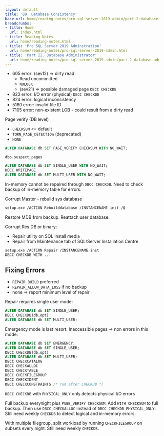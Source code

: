 ```yaml
---
layout: default
title: '09. Database Consistency'
base-url: home/reading-notes/pro-sql-server-2019-admin/part-2-database-administrator/09-database-consistency.html
breadcrumbs:
- title: Home
  url: index.html
- title: Reading Notes
  url: home/reading-notes.html
- title: 'Pro SQL Server 2019 Adminstration'
  url: home/reading-notes/pro-sql-server-2019-admin.html
- title: 'Part II. Database Administrator'
  url: home/reading-notes/pro-sql-server-2019-admin/part-2-database-administrator
---
```


- 605 error: (sev12) => dirty read
  - Read uncommitted
  - `NOLOCK`
  - (sev21) => possible damaged page `DBCC CHECKDB`
- 823 error: I/O error (physical) `DBCC CHECKDB`
- 824 error: logical inconsistency
- 5180 error: invalid file ID
- 7105 error: non-existent LOB - could result from a dirty read

Page verify (DB level)

- `CHECKSUM` \<\= default
- `TORN_PAGE_DETECTIOn` (deprecated)
- `NONE`

```sql
ALTER DATABASE db SET PAGE_VERIFY CHECKSUM WITH NO_WAIT;
```

`dbo.suspect_pages`

```sql
ALTER DATABASE db SET SINGLE_USER WITH NO_WAIT;
DBCC WRITEPAGE
ALTER DATABASE db SET MULTI_USER WITH NO_WAIT;
```

In-memory cannot be repaired through `DBCC CHECKDB`. Need to check backup of in-memory table for errors.

Corrupt Master - rebuild sys database

```bash
setup.exe /ACTION Rebuilddatabase /INSTANCENAME inst /Q
```

Restore MDB from backup. Reattach user database.

Corrupt Res DB or binary:

- Repair utility on SQL install media
- Repair from Maintenance tab of SQL/Server Installation Centre

```bash
setup.exe /ACTION Repair /INSTANCENAME inst
DBCC CHECKDB WITH ...
```

## Fixing Errors

- `REPAIR_BUILD` preferred
- `REPAIR_ALLOW_DATA_LOSS` if no backup
- none => report minimum level of repair

Repair requires single user mode:

```sql
ALTER DATABASE db SET SINGLE_USER;
DBCC CHECKDB(db,opt)
ALTER DATABASE db SET MULTI_USER;
```

Emergency mode is last resort. Inaccessible pages => non errors in this mode:

```sql
ALTER DATABASE db SET EMERGENCY;
ALTER DATABASE db SET SINGLE_USER;
DBCC CHECKDB(db,opt)
ALTER DATABASE db SET MULTI_USER;
DBCC CHECKCATALOG
DBCC CHECKALLOC
DBCC CHECKTABLE
DBCC CHECKFILEGROUP
DBCC CHECKIDENT
DBCC CHECKCONSTRAINTS /* run after CHECKDB */
```

`DBCC CHECKDB` with `PHYSICAL_ONLY` only detects physical I/O errors

Full backup everynight plus `PAGE_VERIFY CHECKSUM`. Add `WITH CHECKSUM` to full backup. Then use `DBCC CHECKALLOC` instead of `DBCC CHECKDB PHYSICAL_ONLY`. Still need weekly `CHECKDB` to detect logical and in-memory errors.

With multiple filegroup, split workload by running `CHECKFILEGROUP` on subsets every night. Still need weekly `CHECKDB`.
